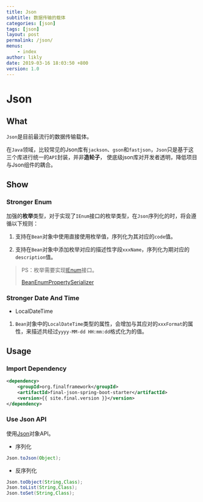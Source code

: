 ```yaml
---
title: Json
subtitle: 数据传输的载体
categories: [json]
tags: [json]
layout: post
permalink: /json/
menus:
    - index
author: likly
date: 2019-03-16 18:03:50 +800
version: 1.0
---
```


# Json

## What

`Json`是目前最流行的数据传输载体。

在`Java`领域，比较常见的Json库有`jackson`、`gson`和`fastjson`，`Json`只是基于这三个库进行统一的`API`封装，并非**造轮子**，
使底级json库对开发者透明，降低项目与Json组件的耦合。


## Show

### Stronger Enum

加强的**枚举**类型，对于实现了`IEnum`接口的枚举类型，在`Json`序列化的时，将会遵循以下规则：

1. 支持在`Bean`对象中使用直接使用枚举值，序列化为其对应的`code`值。

2. 支持在`Bean`对象中添加枚举对应的描述性字段`xxxName`，序列化为期对应的`description`值。

> PS：枚举需要实现[IEnum](/final-data/final-data-context/src/main/java/org/finalframework/data/entity/enums/IEnum.java)接口。
>
> [BeanEnumPropertySerializer](jackson/serializer/bean-enum-property-serializer-modifier.md)

### Stronger Date And Time

* LocalDateTime

1. `Bean`对象中的`LocalDateTime`类型的属性，会增加与其应对的`xxxFormat`的属性，来描述共经过`yyyy-MM-dd HH:mm:dd`格式化为的值。




## Usage

### Import Dependency

```xml
<dependency>
    <groupId>org.finalframework</groupId>
    <artifactId>final-json-spring-boot-starter</artifactId>
    <version>{{ site.final.version }}</version>
</dependency>
```

### Use Json API

使用[Json](json.md)对象API。

* 序列化

```java
Json.toJson(Object);
```

* 反序列化

```java
Json.toObject(String,Class);
Json.toList(String,Class);
Json.toSet(String,Class);
```




